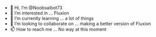 - 👋 Hi, I’m @Noobsaibot73
- 👀 I’m interested in ... Fluxion
- 🌱 I’m currently learning ... a lot of things
- 💞️ I’m looking to collaborate on ... making a better version of Fluxion
- 📫 How to reach me ... No way at this moment

<!---
Noobsaibot73/Noobsaibot73 is a ✨ special ✨ repository because its `README.md` (this file) appears on your GitHub profile.
You can click the Preview link to take a look at your changes.
--->
